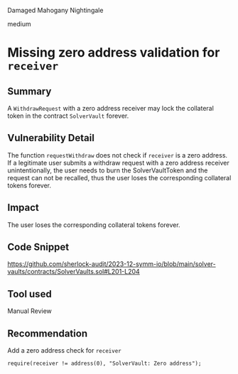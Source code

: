 Damaged Mahogany Nightingale

medium

# Missing zero address validation for `receiver`

## Summary
A `WithdrawRequest` with a zero address receiver may lock the collateral token in the contract `SolverVault` forever.
## Vulnerability Detail
The function `requestWithdraw` does not check if `receiver` is a zero address. If a legitimate user submits a withdraw request with a zero address receiver unintentionally, the user needs to burn the SolverVaultToken and the request can not be recalled, thus the user loses the corresponding collateral tokens forever.
## Impact
The user loses the corresponding collateral tokens forever.
## Code Snippet
https://github.com/sherlock-audit/2023-12-symm-io/blob/main/solver-vaults/contracts/SolverVaults.sol#L201-L204
## Tool used

Manual Review

## Recommendation
Add a zero address check for `receiver`
```solidity
require(receiver != address(0), "SolverVault: Zero address");
```